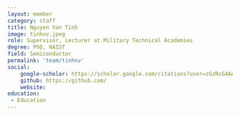 ```yaml
---
layout: member
category: staff
title: Nguyen Van Tinh
image: tinhnv.jpeg
role: Supervisor, Lecturer at Military Technical Academies
degree: PhD, NAIST
field: Semiconductor
permalink: 'team/tinhnv'
social:
    google-scholar: https://scholar.google.com/citations?user=zGzRcG4AAAAJ&hl=vi
    github: https://github.com/
    website: 
education:
 - Education
---
```

